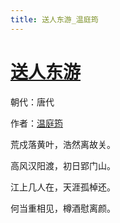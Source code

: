 ```yaml
---
title: 送人东游_温庭筠
---
```


# [送人东游](http://so.gushiwen.org/view_31867.aspx)

朝代：唐代

作者：[温庭筠](http://so.gushiwen.org/author_415.aspx)

荒戍落黄叶，浩然离故关。

高风汉阳渡，初日郢门山。

江上几人在，天涯孤棹还。

何当重相见，樽酒慰离颜。